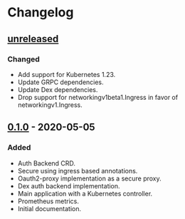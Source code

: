# Changelog

## [unreleased]

### Changed

- Add support for Kubernetes 1.23.
- Update GRPC dependencies.
- Update Dex dependencies.
- Drop support for networkingv1beta1.Ingress in favor of networkingv1.Ingress.

## [0.1.0] - 2020-05-05

### Added

- Auth Backend CRD.
- Secure using ingress based annotations.
- Oauth2-proxy implementation as a secure proxy.
- Dex auth backend implementation.
- Main application with a Kubernetes controller.
- Prometheus metrics.
- Initial documentation.

[unreleased]: https://github.com/slok/bilrost/compare/v0.1.0...HEAD
[0.1.0]: https://github.com/slok/bilrost/releases/tag/v0.1.0
